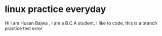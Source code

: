 # linux practice everyday
Hi I am Husan Bajwa , I am a B.C.A student.
I like to code,
this is a branch practice test 
error
